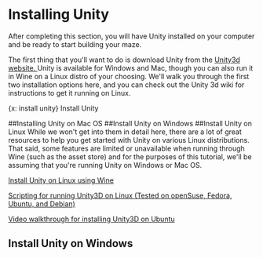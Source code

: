# Installing Unity
After completing this section, you will have Unity installed on your computer and be ready to start building your maze.

The first thing that you'll want to do is download Unity from the <a href = "http://unity3d.com"> Unity3d website. </a> Unity is available for Windows and Mac, though you can also run it in Wine on a Linux distro of your choosing. We'll walk you through the first two installation options here, and you can check out the Unity 3d wiki for instructions to get it running on Linux.

{x: install unity}
Install Unity

##Installing Unity on Mac OS
##Install Unity on Windows
##Install Unity on Linux
While we won't get into them in detail here, there are a lot of great resources to help you get started with Unity on various Linux distributions. That said, some features are limited or unavailable when running through Wine (such as the asset store) and for the purposes of this tutorial, we'll be assuming that you're running Unity on Windows or Mac OS.

<a href="http://wiki.unity3d.com/index.php/Running_Unity_on_Linux_through_Wine"> Install Unity on Linux using Wine </a>

<a href="http://tomaszzackiewicz.wordpress.com/2013/11/16/run-unity3d-on-linux-with-wine-solved/"> Scripting for running Unity3D on Linux (Tested on openSuse, Fedora, Ubuntu, and Debian) </a>

<a href="https://www.youtube.com/watch?v=mBEU41LY5FQ"> Video walkthrough for installing Unity3D on Ubuntu </a>


<!-- TODO: Installation instructions w/pictures -->

## Install Unity on Windows

